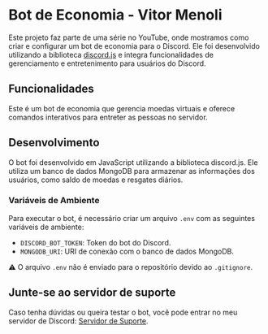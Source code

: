 # Bot de Economia - Vitor Menoli

Este projeto faz parte de uma série no YouTube, onde mostramos como criar e configurar um bot de economia para o Discord. Ele foi desenvolvido utilizando a biblioteca [discord.js](https://discord.js.org/) e integra funcionalidades de gerenciamento e entretenimento para usuários do Discord.

## Funcionalidades
Este é um bot de economia que gerencia moedas virtuais e oferece comandos interativos para entreter as pessoas no servidor.

## Desenvolvimento
O bot foi desenvolvido em JavaScript utilizando a biblioteca discord.js. Ele utiliza um banco de dados MongoDB para armazenar as informações dos usuários, como saldo de moedas e resgates diários.

### Variáveis de Ambiente
Para executar o bot, é necessário criar um arquivo `.env` com as seguintes variáveis de ambiente:
- `DISCORD_BOT_TOKEN`: Token do bot do Discord.
- `MONGODB_URI`: URI de conexão com o banco de dados MongoDB.

⚠️ O arquivo `.env` não é enviado para o repositório devido ao `.gitignore`.

## Junte-se ao servidor de suporte
Caso tenha dúvidas ou queira testar o bot, você pode entrar no meu servidor de Discord: [Servidor de Suporte](https://discord.gg/bMq8GC7dJV).